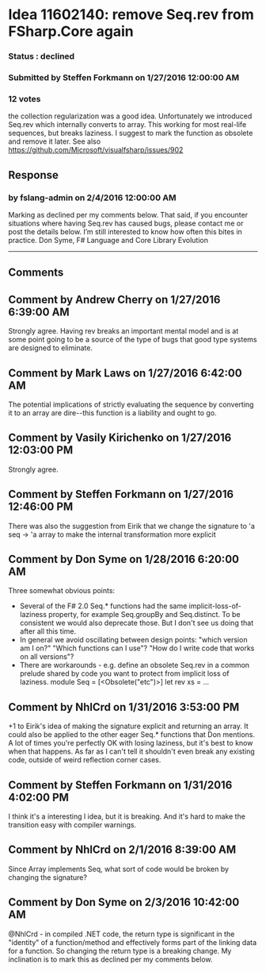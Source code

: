 # Idea 11602140: remove Seq.rev from FSharp.Core again #

### Status : declined

### Submitted by Steffen Forkmann on 1/27/2016 12:00:00 AM

### 12 votes

the collection regularization was a good idea. Unfortunately we introduced Seq.rev which internally converts to array. This working for most real-life sequences, but breaks laziness.
I suggest to mark the function as obsolete and remove it later.
See also https://github.com/Microsoft/visualfsharp/issues/902



## Response 
### by fslang-admin on 2/4/2016 12:00:00 AM

Marking as declined per my comments below.
That said, if you encounter situations where having Seq.rev has caused bugs, please contact me or post the details below. I’m still interested to know how often this bites in practice.
Don Syme, F# Language and Core Library Evolution

------------------------
## Comments


## Comment by Andrew Cherry on 1/27/2016 6:39:00 AM
Strongly agree. Having rev breaks an important mental model and is at some point going to be a source of the type of bugs that good type systems are designed to eliminate.


## Comment by Mark Laws on 1/27/2016 6:42:00 AM
The potential implications of strictly evaluating the sequence by converting it to an array are dire--this function is a liability and ought to go.


## Comment by Vasily Kirichenko on 1/27/2016 12:03:00 PM
Strongly agree.


## Comment by Steffen Forkmann on 1/27/2016 12:46:00 PM
There was also the suggestion from Eirik that we change the signature to 'a seq -> 'a array to make the internal transformation more explicit


## Comment by Don Syme on 1/28/2016 6:20:00 AM
Three somewhat obvious points:
* Several of the F# 2.0 Seq.* functions had the same implicit-loss-of-laziness property, for example Seq.groupBy and Seq.distinct. To be consistent we would also deprecate those. But I don't see us doing that after all this time.
* In general we avoid oscillating between design points: "which version am I on?" "Which functions can I use"? "How do I write code that works on all versions"?
* There are workarounds - e.g. define an obsolete Seq.rev in a common prelude shared by code you want to protect from implicit loss of laziness.
module Seq =
[<Obsolete("etc")>]
let rev xs = ...


## Comment by NhlCrd on 1/31/2016 3:53:00 PM
+1 to Eirik's idea of making the signature explicit and returning an array.
It could also be applied to the other eager Seq.* functions that Don mentions. A lot of times you're perfectly OK with losing laziness, but it's best to know when that happens.
As far as I can't tell it shouldn't even break any existing code, outside of weird reflection corner cases.


## Comment by Steffen Forkmann on 1/31/2016 4:02:00 PM
I think it's a interesting l idea, but it is breaking. And it's hard to make the transition easy with compiler warnings.


## Comment by NhlCrd on 2/1/2016 8:39:00 AM
Since Array implements Seq, what sort of code would be broken by changing the signature?


## Comment by Don Syme on 2/3/2016 10:42:00 AM
@NhlCrd - in compiled .NET code, the return type is significant in the "identity" of a function/method and effectively forms part of the linking data for a function. So changing the return type is a breaking change.
My inclination is to mark this as declined per my comments below.

